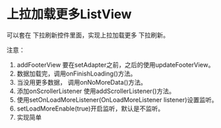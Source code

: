# 上拉加载更多ListView
可以套在 下拉刷新控件里面，实现上拉加载更多 下拉刷新。

注意：
1. addFooterView 要在setAdapter之前，之后的使用updateFooterView。
2. 数据加载完，调用onFinishLoading()方法。
3. 当没用更多数据， 调用onNoMoreData()方法。
4. 添加onScrollerListener 使用addScrollerListener()方法。
5. 使用setOnLoadMoreListener(OnLoadMoreListener listener)设置监听。
6. setLoadMoreEnable(true)开启监听，默认是不监听。
7. 实现简单
